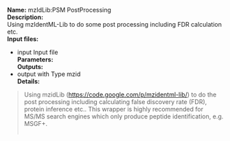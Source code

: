 **Name:** mzIdLib:PSM PostProcessing<br>
<b>Description:</b><br>
Using mzIdentML-Lib to do some post processing including FDR calculation etc.<br>
<b>Input files:</b>
<ul><li>input   Input file<br>
<b>Parameters:</b><br>
<b>Outputs:</b><br>
</li><li>output with Type mzid<br>
<b>Details:</b><br>
</li></ul><blockquote>Using mzidLib (<a href='https://code.google.com/p/mzidentml-lib/'>https://code.google.com/p/mzidentml-lib/</a>) to do the post processing including calculating false discovery rate (FDR), protein inference etc.. This wrapper is highly recommended for MS/MS search engines which only produce peptide identification, e.g. MSGF+.<br>
<br></blockquote>
